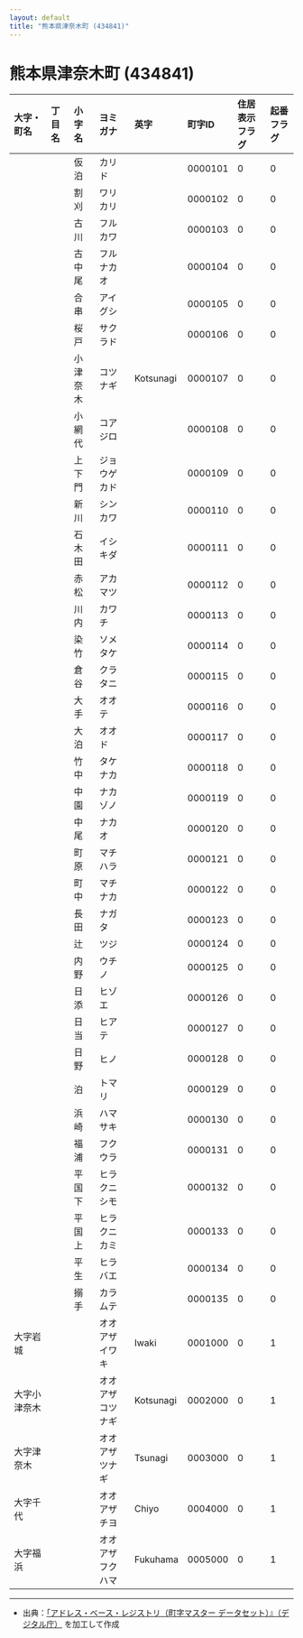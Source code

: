 ```yaml
---
layout: default
title: "熊本県津奈木町 (434841)"
---
```


# 熊本県津奈木町 (434841)

| 大字・町名 | 丁目名 | 小字名 | ヨミガナ | 英字 | 町字ID | 住居表示フラグ | 起番フラグ |
|:---|:---|:---|:---|:---|:---|:---|:---|
|  |  | 仮泊 | カリド |  | 0000101 | 0 | 0 |
|  |  | 割刈 | ワリカリ |  | 0000102 | 0 | 0 |
|  |  | 古川 | フルカワ |  | 0000103 | 0 | 0 |
|  |  | 古中尾 | フルナカオ |  | 0000104 | 0 | 0 |
|  |  | 合串 | アイグシ |  | 0000105 | 0 | 0 |
|  |  | 桜戸 | サクラド |  | 0000106 | 0 | 0 |
|  |  | 小津奈木 | コツナギ | Kotsunagi | 0000107 | 0 | 0 |
|  |  | 小網代 | コアジロ |  | 0000108 | 0 | 0 |
|  |  | 上下門 | ジョウゲカド |  | 0000109 | 0 | 0 |
|  |  | 新川 | シンカワ |  | 0000110 | 0 | 0 |
|  |  | 石木田 | イシキダ |  | 0000111 | 0 | 0 |
|  |  | 赤松 | アカマツ |  | 0000112 | 0 | 0 |
|  |  | 川内 | カワチ |  | 0000113 | 0 | 0 |
|  |  | 染竹 | ソメタケ |  | 0000114 | 0 | 0 |
|  |  | 倉谷 | クラタニ |  | 0000115 | 0 | 0 |
|  |  | 大手 | オオテ |  | 0000116 | 0 | 0 |
|  |  | 大泊 | オオド |  | 0000117 | 0 | 0 |
|  |  | 竹中 | タケナカ |  | 0000118 | 0 | 0 |
|  |  | 中園 | ナカゾノ |  | 0000119 | 0 | 0 |
|  |  | 中尾 | ナカオ |  | 0000120 | 0 | 0 |
|  |  | 町原 | マチハラ |  | 0000121 | 0 | 0 |
|  |  | 町中 | マチナカ |  | 0000122 | 0 | 0 |
|  |  | 長田 | ナガタ |  | 0000123 | 0 | 0 |
|  |  | 辻 | ツジ |  | 0000124 | 0 | 0 |
|  |  | 内野 | ウチノ |  | 0000125 | 0 | 0 |
|  |  | 日添 | ヒゾエ |  | 0000126 | 0 | 0 |
|  |  | 日当 | ヒアテ |  | 0000127 | 0 | 0 |
|  |  | 日野 | ヒノ |  | 0000128 | 0 | 0 |
|  |  | 泊 | トマリ |  | 0000129 | 0 | 0 |
|  |  | 浜崎 | ハマサキ |  | 0000130 | 0 | 0 |
|  |  | 福浦 | フクウラ |  | 0000131 | 0 | 0 |
|  |  | 平国下 | ヒラクニシモ |  | 0000132 | 0 | 0 |
|  |  | 平国上 | ヒラクニカミ |  | 0000133 | 0 | 0 |
|  |  | 平生 | ヒラバエ |  | 0000134 | 0 | 0 |
|  |  | 搦手 | カラムテ |  | 0000135 | 0 | 0 |
| 大字岩城 |  |  | オオアザイワキ | Iwaki | 0001000 | 0 | 1 |
| 大字小津奈木 |  |  | オオアザコツナギ | Kotsunagi | 0002000 | 0 | 1 |
| 大字津奈木 |  |  | オオアザツナギ | Tsunagi | 0003000 | 0 | 1 |
| 大字千代 |  |  | オオアザチヨ | Chiyo | 0004000 | 0 | 1 |
| 大字福浜 |  |  | オオアザフクハマ | Fukuhama | 0005000 | 0 | 1 |

---

- 出典：[「アドレス・ベース・レジストリ（町字マスター データセット）』（デジタル庁）](https://www.digital.go.jp/policies/base_registry_address/) を加工して作成